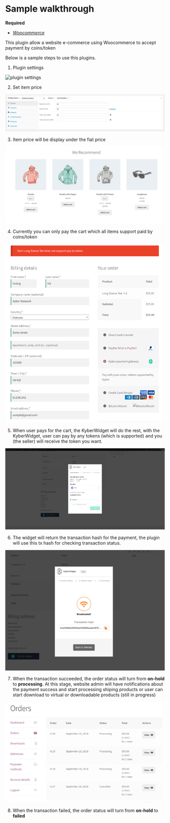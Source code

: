 # Sample walkthrough

**Required**

- *[Woocommerce](https://github.com/woocommerce/woocommerce)*

This plugin allow a website e-commerce using Woocommerce to accept payment by coins/token

Below is a sample steps to use this plugins.

1. Plugin settings

![plugin settings](./assets/images/screenshot-1.png)

2. Set item price
   
![set item price](./assets/images/screenshot-3.png)

3. Item price will be display under the fiat price

![item price display](./assets/images/screenshot-4.png)

4. Currently you can only pay the cart which all items support paid by coins/token

![limit](./assets/images/screenshot-5.png)

5. When user pays for the cart, the KyberWidget will do the rest, with the KyberWidget, user can pay by any tokens (which is supported) and you (the seller) will receive the token you want.

![widget](./assets/images/screenshot-6.png)

6. The widget will return the transaction hash for the payment, the plugin will use this tx hash for checking transaction status.

![broadcasted](./assets/images/screenshot-7.png)

7. When the transaction succeeded, the order status will turn from **on-hold** to **processing**. At this stage, website admin will have notifications about the payment success and start processing shiping products or user can start download to virtual or downloadable products (still in progress)

![order status](./assets/images/screenshot-8.png)

8. When the transaction failed, the order status will turn from **on-hold** to **failed**

